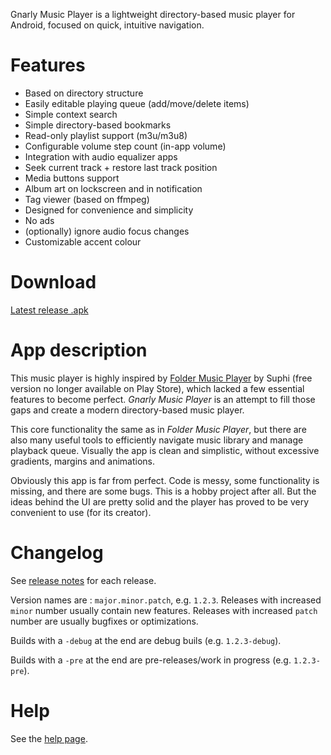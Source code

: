 Gnarly Music Player is a lightweight directory-based music player for Android, focused on quick, intuitive navigation.

# Features #
* Based on directory structure
* Easily editable playing queue (add/move/delete items)
* Simple context search
* Simple directory-based bookmarks
* Read-only playlist support (m3u/m3u8)
* Configurable volume step count (in-app volume)
* Integration with audio equalizer apps
* Seek current track + restore last track position
* Media buttons support
* Album art on lockscreen and in notification
* Tag viewer (based on ffmpeg)
* Designed for convenience and simplicity
* No ads
* (optionally) ignore audio focus changes
* Customizable accent colour

# Download #
[Latest release .apk](https://github.com/szycikm/GnarlyMusicPlayer/releases/latest)

# App description #
This music player is highly inspired by [Folder Music Player](https://play.google.com/store/apps/details?id=com.suphi.foldermusicplayerunlocker) by Suphi (free version no longer available on Play Store), which lacked a few essential features to become perfect. _Gnarly Music Player_ is an attempt to fill those gaps and create a modern directory-based music player.

This core functionality the same as in _Folder Music Player_, but there are also many useful tools to efficiently navigate music library and manage playback queue. Visually the app is clean and simplistic, without excessive gradients, margins and animations.

Obviously this app is far from perfect. Code is messy, some functionality is missing, and there are some bugs. This is a hobby project after all. But the ideas behind the UI are pretty solid and the player has proved to be very convenient to use (for its creator).

# Changelog #

See [release notes](https://github.com/szycikm/GnarlyMusicPlayer/releases) for each release.

Version names are : `major.minor.patch`, e.g. `1.2.3`. Releases with increased `minor` number usually contain new features. Releases with increased `patch` number are usually bugfixes or optimizations.

Builds with a `-debug` at the end are debug buils (e.g. `1.2.3-debug`).

Builds with a `-pre` at the end are pre-releases/work in progress (e.g. `1.2.3-pre`).

# Help #
See the [help page](https://github.com/h67ma/GnarlyMusicPlayer/wiki/Help).
